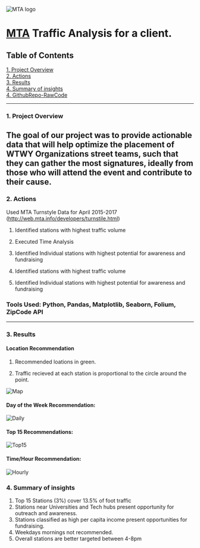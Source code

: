 ![MTA logo](https://upload.wikimedia.org/wikipedia/commons/7/7a/MTA_New_York_City_Subway_logo.svg)

# [MTA](http://www.mta.info/) Traffic Analysis for a client. 

## Table of Contents
[1. Project Overview](#section-a)  
[2. Actions](#section-b)  
[3. Results](#section-c)  
[4. Summary of insights](#section-d)  
[4. GithubRepo-RawCode](https://github.com/smeetvikani/NYC-Subway-Traffic-Analysis)


---

### <a name="section-a"></a>1.  Project Overview
The goal of our project was to provide actionable data that will help optimize the placement of WTWY Organizations street teams, such that they can gather the most signatures, ideally from those who will attend the event and contribute to their cause.
---

### <a name="section-b"></a>2.  Actions
Used MTA Turnstyle Data for April 2015-2017 (http://web.mta.info/developers/turnstile.html)
 
1. Identified stations with highest traffic volume
 
2. Executed Time Analysis
 
3. Identified Individual stations with highest potential for awareness and fundraising
 
4. Identified stations with highest traffic volume

5. Identified Individual stations with highest potential for awareness and fundraising

### Tools Used: Python, Pandas, Matplotlib, Seaborn, Folium, ZipCode API


---

### <a name="section-c"></a>3.  Results

#### Location Recommendation

1. Recommended loations in green. 

2. Traffic recieved at each station is proportional to the circle around the point. 

![Map](http://downloadforpc.net/Metis/graphs/Map_folium.png)


#### Day of the Week Recommendation:
![Daily](http://downloadforpc.net/Metis/graphs/Wkdy_Wknd.png)

#### Top 15 Recommendations:
![Top15](http://downloadforpc.net/Metis/graphs/Top15Stations.png)

#### Time/Hour Recommendation:
![Hourly](http://downloadforpc.net/Metis/graphs/116%20ST.png)


### <a name="section-d"></a>4.  Summary of insights
1. Top 15 Stations (3%) cover 13.5% of foot traffic
2. Stations near Universities and Tech hubs present opportunity for  outreach and awareness. 
3. Stations classified as high per capita income present opportunities for fundraising. 
4. Weekdays mornings not recommended.
5. Overall stations are better targeted between 4-8pm
